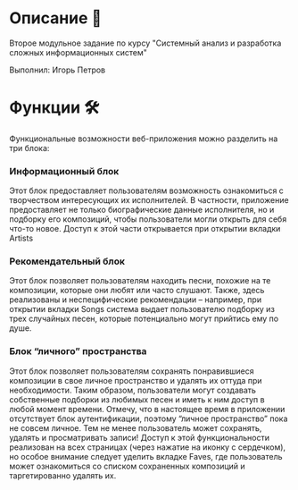 # Описание 📝

Второе модульное задание по курсу "Системный анализ и разработка сложных информационных систем"

Выполнил: Игорь Петров

# Функции 🛠️

Функциональные возможности веб-приложения можно разделить на три блока:

### Информационный блок

Этот блок предоставляет пользователям возможность ознакомиться с творчеством интересующих их исполнителей. В частности, приложение предоставляет не только биографические данные исполнителя, но и подборку его композиций, чтобы пользователи могли открыть для себя что-то новое. Доступ к этой части открывается при открытии вкладки Artists

### Рекомендательный блок

Этот блок позволяет пользователям находить песни, похожие на те композиции, которые они любят или часто слушают. Также, здесь реализованы и неспецифические рекомендации – например, при открытии вкладки Songs система выдает пользователю подборку из трех случайных песен, которые потенциально могут прийтись ему по душе.

### Блок “личного” пространства

Этот блок позволяет пользователям сохранять понравившиеся композиции в свое личное пространство и удалять их оттуда при необходимости. Таким образом, пользователи могут создавать собственные подборки из любимых песен и иметь к ним доступ в любой момент времени. Отмечу, что в настоящее время в приложении отсутствует блок аутентификации, поэтому “личное пространство” пока не совсем личное. Тем не менее пользователь может сохранять, удалять и просматривать записи! Доступ к этой функциональности реализован на всех страницах (через нажатие на иконку с сердечком), но особое внимание следует уделить вкладке Faves, где пользователь может ознакомиться со списком сохраненных композиций и таргетированно удалять их.
